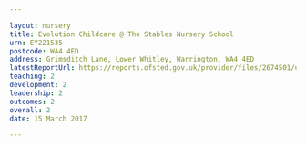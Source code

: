 ```yaml
---

layout: nursery
title: Evolution Childcare @ The Stables Nursery School
urn: EY221535
postcode: WA4 4ED
address: Grimsditch Lane, Lower Whitley, Warrington, WA4 4ED
latestReportUrl: https://reports.ofsted.gov.uk/provider/files/2674501/urn/EY221535.pdf
teaching: 2
development: 2
leadership: 2
outcomes: 2
overall: 2
date: 15 March 2017

---
```

